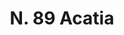 ---
title: "N. 89 Acatia"
permalink: "/edition/plant089/"
plant-name: "N. 89"
plant-number: "089"
plant-xml: "/assets/xml/plant089.xml"
plant-img1: "/assets/img/plant089_verso.jpg"
plant-img2: "/assets/img/plant089.jpg"
plant-title: "N. 89 Acatia"
plant-wfo-link: ""
plant-kew-link: ""
plant-taxon-content: "Calycotome spinosa Lk."
layout: single-xml
---